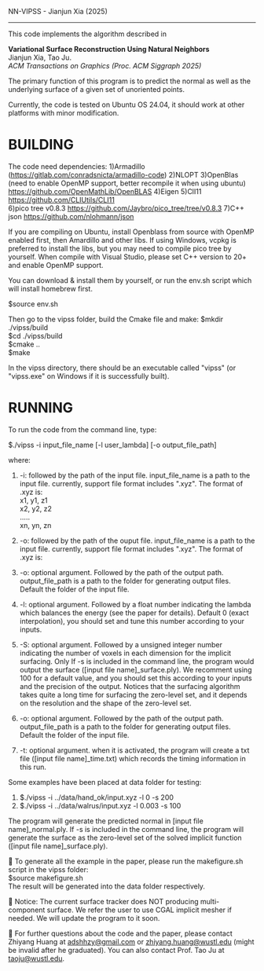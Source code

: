 NN-VIPSS - Jianjun Xia (2025)

------------------------------------

This code implements the algorithm described in

  **Variational Surface Reconstruction Using Natural Neighbors**  
   Jianjun Xia, Tao Ju.  
   *ACM Transactions on Graphics (Proc. ACM Siggraph 2025)*  

The primary function of this program is to predict the normal as well as the underlying surface of a given set of unoriented points.

Currently, the code is tested on Ubuntu OS 24.04, it should work at other platforms with minor modification.


BUILDING
======================================================================================================


The code need dependencies: 
1)Armadillo (https://gitlab.com/conradsnicta/armadillo-code)
2)NLOPT
3)OpenBlas (need to enable OpenMP support, better recompile it when using ubuntu) https://github.com/OpenMathLib/OpenBLAS
4)Eigen 
5)ClI11 https://github.com/CLIUtils/CLI11  
6)pico tree v0.8.3 https://github.com/Jaybro/pico_tree/tree/v0.8.3
7)C++ json https://github.com/nlohmann/json

If you are compiling on Ubuntu, install Openblass from source with OpenMP enabled first, then Amardillo and other libs. If using Windows, vcpkg is preferred to install the libs, but you may need to compile pico tree by yourself. When compile with Visual Studio, please set C++ version to 20+ and enable OpenMP support.   



You can download & install them by yourself, or run the env.sh script which will install homebrew first.

$source env.sh  

Then go to the vipss folder, build the Cmake file and make:
$mkdir ./vipss/build  
$cd ./vipss/build  
$cmake ..  
$make  

In the vipss directory, there should be an executable called "vipss" (or "vipss.exe" on Windows if it is successfully built).


RUNNING
======================================================================================================

To run the code from the command line, type:

$./vipss -i input_file_name [-l user_lambda] [-o output_file_path]

where:
1. -i: followed by the path of the input file. input_file_name is a path to the input file. currently, support file format includes ".xyz". The format of .xyz is:  
x1, y1, z1  
x2, y2, z2  
.....  
xn, yn, zn  

1. -o: followed by the path of the ouput file. input_file_name is a path to the input file. currently, support file format includes ".xyz". The format of .xyz is:  

4. -o: optional argument. Followed by the path of the output path. output_file_path is a path to the folder for generating output files. Default the folder of the input file.

2. -l: optional argument. Followed by a float number indicating the lambda which balances the energy (see the paper for details). Default 0 (exact interpolation), you should set and tune this number according to your inputs.

3. -S: optional argument. Followed by a unsigned integer number indicating the number of voxels in each dimension for the implicit surfacing. Only If -s is included in the command line, the program would output the surface ([input file name]_surface.ply). We recomment using 100 for a default value, and you should set this according to your inputs and the precision of the output. Notices that the surfacing algorithm takes quite a long time for surfacing the zero-level set, and it depends on the resolution and the shape of the zero-level set.

4. -o: optional argument. Followed by the path of the output path. output_file_path is a path to the folder for generating output files. Default the folder of the input file.

5. -t: optional argument. when it is activated, the program will create a txt file ([input file name]_time.txt) which records the timing information in this run.

Some examples have been placed at data folder for testing:
1. $./vipss -i ../data/hand_ok/input.xyz -l 0 -s 200
2. $./vipss -i ../data/walrus/input.xyz -l 0.003 -s 100

The program will generate the predicted normal in [input file name]_normal.ply.
If -s is included in the command line, the program will generate the surface as the zero-level set of the solved implicit function ([input file name]_surface.ply).

:bell: To generate all the example in the paper, please run the makefigure.sh script in the vipss folder:  
$source makefigure.sh  
The result will be generated into the data folder respectively.

:bell: Notice: The current surface tracker does NOT producing multi-component surface. We refer the user to use CGAL implicit mesher if needed. We will update the program to it soon.

:mega: For further questions about the code and the paper, please contact Zhiyang Huang at adshhzy@gmail.com or zhiyang.huang@wustl.edu (might be invalid after he graduated). You can also contact Prof. Tao Ju at taoju@wustl.edu.



